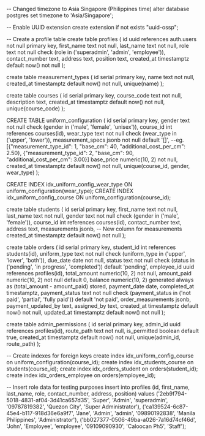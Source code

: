 -- Changed timezone to Asia Singapore (Philippines time)
alter database postgres
set timezone to 'Asia/Singapore';

-- Enable UUID extension
create extension if not exists "uuid-ossp";

-- Create a profile table
create table profiles (
id uuid references auth.users not null primary key,
first_name text not null,
last_name text not null,
role text not null check (role in ('superadmin', 'admin', 'employee')),
contact_number text,
address text,
position text,
created_at timestamptz default now() not null
);

create table measurement_types (
id serial primary key,
name text not null,
created_at timestamptz default now() not null,
unique(name)
);

create table courses (
id serial primary key,
course_code text not null,
description text,
created_at timestamptz default now() not null,
unique(course_code)
);

CREATE TABLE uniform_configuration (
id serial primary key,
gender text not null check (gender in ('male', 'female', 'unisex')),
course_id int references courses(id),
wear_type text not null check (wear_type in ('upper', 'lower')),
measurement_specs jsonb not null default '[]',
--eg. [{"measurement_type_id": 1, "base_cm": 40, "additional_cost_per_cm": 2.50}, {"measurement_type_id": 2, "base_cm": 90, "additional_cost_per_cm": 3.00}]
base_price numeric(10, 2) not null,
created_at timestamptz default now() not null,
unique(course_id, gender, wear_type)
);

CREATE INDEX idx_uniform_config_wear_type ON uniform_configuration(wear_type);
CREATE INDEX idx_uniform_config_course ON uniform_configuration(course_id);

create table students (
id serial primary key,
first_name text not null,
last_name text not null,
gender text not null check (gender in ('male', 'female')),
course_id int references courses(id),
contact_number text,
address text,
measurements jsonb, -- New column for measurements
created_at timestamptz default now() not null
);

create table orders (
id serial primary key,
student_id int references students(id),
uniform_type text not null check (uniform_type in ('upper', 'lower', 'both')),
due_date date not null,
status text not null check (status in ('pending', 'in progress', 'completed')) default 'pending',
employee_id uuid references profiles(id),
total_amount numeric(10, 2) not null,
amount_paid numeric(10, 2) not null default 0,
balance numeric(10, 2) generated always as (total_amount - amount_paid) stored,
payment_date date,
completed_at timestamptz,
payment_status text not null check (payment_status in ('not paid', 'partial', 'fully paid')) default 'not paid',
order_measurements jsonb,
payment_updated_by text,
assigned_by text,
created_at timestamptz default now() not null,
updated_at timestamptz default now() not null
);

create table admin_permissions (
id serial primary key,
admin_id uuid references profiles(id),
route_path text not null,
is_permitted boolean default true,
created_at timestamptz default now() not null,
unique(admin_id, route_path)
);

-- Create indexes for foreign keys
create index idx_uniform_config_course on uniform_configuration(course_id);
create index idx_students_course on students(course_id);
create index idx_orders_student on orders(student_id);
create index idx_orders_employee on orders(employee_id);

-- Insert role data for testing purposes
insert into profiles (id, first_name, last_name, role, contact_number, address, position)
values
('2eb9f794-5018-4831-af04-3d41ca657d35', 'Super', 'Admin', 'superadmin', '09787819382', 'Quezon City', 'Super Administrator'),
('ca139524-6c87-45e4-b117-918d36e6a9f7', 'Jane', 'Admin', 'admin', '09890192838', 'Manila Philippines', 'Administrator'),
('bb027377-0506-49ba-a026-7a16d74cf46d', 'John', 'Employee', 'employee', '09109090930', 'Caloocan Ph5', 'Staff');
